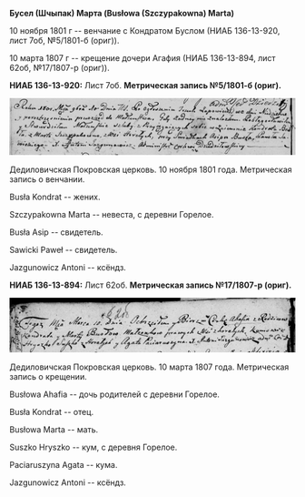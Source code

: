 **Бусел (Шчыпак) Марта (Busłowa (Szczypakowna) Marta)**

10 ноября 1801 г -- венчание с Кондратом Буслом (НИАБ 136-13-920, лист
7об, №5/1801-б (ориг)).

10 марта 1807 г -- крещение дочери Агафия (НИАБ 136-13-894, лист 62об,
№17/1807-р (ориг)).

**НИАБ 136-13-920:** Лист 7об. **Метрическая запись №5/1801-б (ориг).**

![](./media/449573949e89cdb7e2724907916d955a01258208.png)

Дедиловичская Покровская церковь. 10 ноября 1801 года. Метрическая
запись о венчании.

Busła Kondrat -- жених.

Szczypakowna Marta -- невеста, с деревни Горелое.

Busła Asip -- свидетель.

Sawicki Paweł -- свидетель.

Jazgunowicz Antoni -- ксёндз.

**НИАБ 136-13-894:** Лист 62об. **Метрическая запись №17/1807-р
(ориг).**

![](./media/f93b869fc9f1223c37a34577cd8f42dd800ebcf9.png)

Дедиловичская Покровская церковь. 10 марта 1807 года. Метрическая запись
о крещении.

Busłowa Ahafia -- дочь родителей с деревни Горелое.

Busła Kondrat -- отец.

Busłowa Marta -- мать.

Suszko Hryszko -- кум, с деревня Горелое.

Paciaruszyna Agata -- кума.

Jazgunowicz Antoni -- ксёндз.
